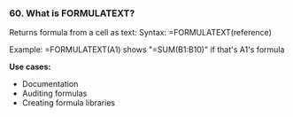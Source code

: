 ### 60. **What is FORMULATEXT?**

Returns formula from a cell as text:
Syntax: =FORMULATEXT(reference)

Example: =FORMULATEXT(A1) shows "=SUM(B1:B10)" if that's A1's formula

**Use cases:**

- Documentation
- Auditing formulas
- Creating formula libraries
